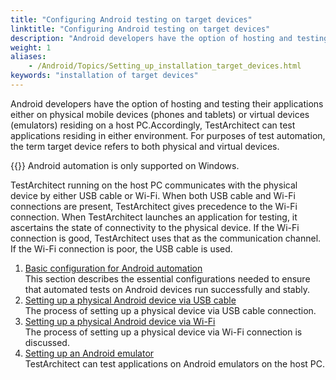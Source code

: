 ```yaml
--- 
title: "Configuring Android testing on target devices"
linktitle: "Configuring Android testing on target devices"
description: "Android developers have the option of hosting and testing their applications either on physical mobile devices (phones and tablets) or virtual devices (emulators) residing on a host PC."
weight: 1
aliases: 
    - /Android/Topics/Setting_up_installation_target_devices.html
keywords: "installation of target devices"
---
```


Android developers have the option of hosting and testing their applications either on physical mobile devices \(phones and tablets\) or virtual devices \(emulators\) residing on a host PC.Accordingly, TestArchitect can test applications residing in either environment. For purposes of test automation, the term target device refers to both physical and virtual devices.

{{<important>}} Android automation is only supported on Windows.

TestArchitect running on the host PC communicates with the physical device by either USB cable or Wi-Fi. When both USB cable and Wi-Fi connections are present, TestArchitect gives precedence to the Wi-Fi connection. When TestArchitect launches an application for testing, it ascertains the state of connectivity to the physical device. If the Wi-Fi connection is good, TestArchitect uses that as the communication channel. If the Wi-Fi connection is poor, the USB cable is used.

1.  [Basic configuration for Android automation](/Android/Topics/Android_configuring_device.html)  
This section describes the essential configurations needed to ensure that automated tests on Android devices run successfully and stably.
2.  [Setting up a physical Android device via USB cable](/Android/Topics/Setting_up_physical_device_usb.html)  
The process of setting up a physical device via USB cable connection.
3.  [Setting up a physical Android device via Wi-Fi](/Android/Topics/Setting_up_physical_device_wifi.html)  
The process of setting up a physical device via Wi-Fi connection is discussed.
4.  [Setting up an Android emulator](/Android/Topics/Setting_up_Android_emulator.html)  
TestArchitect can test applications on Android emulators on the host PC.



